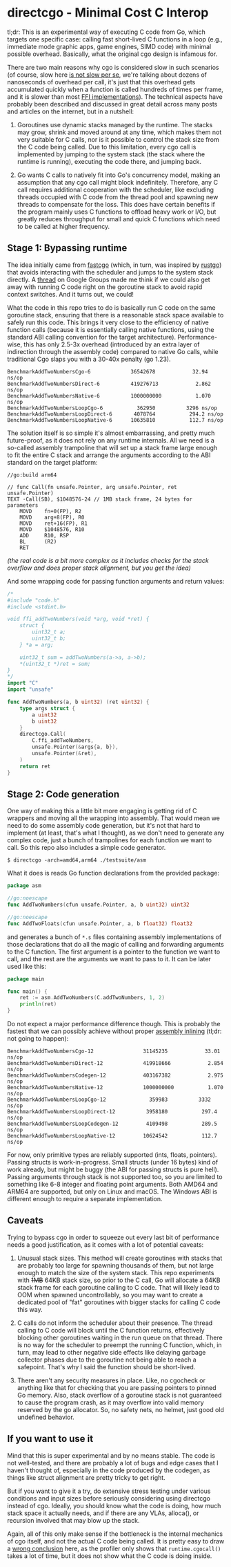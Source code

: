 # directcgo - Minimal Cost C Interop

tl;dr: This is an experimental way of executing C code from Go, which targets one specific case: calling fast short-lived C functions in a loop (e.g., immediate mode graphic apps, game engines, SIMD code) with minimal possible overhead. Basically, what the original cgo design is infamous for.

There are two main reasons why cgo is considered slow in such scenarios (of course, slow here [is not slow per se][4], we're talking about dozens of nanoseconds of overhead per call, it's just that this overhead gets accumulated quickly when a function is called hundreds of times per frame, and it is slower than most [FFI implementations][5]). The technical aspects have probably been described and discussed in great detail across many posts and articles on the internet, but in a nutshell:

 1. Goroutines use dynamic stacks managed by the runtime. The stacks may grow, shrink and moved around at any time, which makes them not very suitable for C calls, nor is it possible to control the stack size from the C code being called. Due to this limitation, every cgo call is implemented by jumping to the system stack (the stack where the runtime is running), executing the code there, and jumping back.

 2. Go wants C calls to natively fit into Go's concurrency model, making an assumption that any cgo call might block indefinitely. Therefore, any C call requires additional cooperation with the scheduler, like excluding threads occupied with C code from the thread pool and spawning new threads to compensate for the loss. This does have certain benefits if the program mainly uses C functions to offload heavy work or I/O, but greatly reduces throughput for small and quick C functions which need to be called at higher frequency.

## Stage 1: Bypassing runtime

The idea initially came from [fastcgo][1] (which, in turn, was inspired by [rustgo][2]) that avoids interacting with the scheduler and jumps to the system stack directly. A [thread][3] on Google Groups made me think if we could also get away with running C code right on the goroutine stack to avoid rapid context switches. And it turns out, we could!

What the code in this repo tries to do is basically run C code on the same goroutine stack, ensuring that there is a reasonable stack space available to safely run this code. This brings it very close to the efficiency of native function calls (because it is essentially calling native functions, using the standard ABI calling convention for the target architecture). Performance-wise, this has only 2.5-3x overhead (introduced by an extra layer of indirection through the assembly code) compared to native Go calls, while traditional Cgo slaps you with a 30-40x penalty (go 1.23).

```
BenchmarkAddTwoNumbersCgo-6          	36542678	        32.94 ns/op
BenchmarkAddTwoNumbersDirect-6       	419276713	         2.862 ns/op
BenchmarkAddTwoNumbersNative-6       	1000000000	         1.070 ns/op
BenchmarkAddTwoNumbersLoopCgo-6      	  362950	      3296 ns/op
BenchmarkAddTwoNumbersLoopDirect-6   	 4078764	       294.2 ns/op
BenchmarkAddTwoNumbersLoopNative-6   	10635810	       112.7 ns/op
```

The solution itself is so simple it's almost embarrassing, and pretty much future-proof, as it does not rely on any runtime internals. All we need is a so-called assembly trampoline that will set up a stack frame large enough to fit the entire C stack and arrange the arguments according to the ABI standard on the target platform:

```
//go:build arm64

// func Call(fn unsafe.Pointer, arg unsafe.Pointer, ret unsafe.Pointer)
TEXT ·Call(SB), $1048576-24 // 1MB stack frame, 24 bytes for parameters
    MOVD    fn+0(FP), R2
    MOVD    arg+8(FP), R0
    MOVD    ret+16(FP), R1
    MOVD    $1048576, R10
    ADD     R10, RSP
    BL      (R2)
    RET
```

*(the real code is a bit more complex as it includes checks for the stack overflow and does proper stack alignment, but you get the idea)*

And some wrapping code for passing function arguments and return values:

```go
/*
#include "code.h"
#include <stdint.h>

void ffi_addTwoNumbers(void *arg, void *ret) {
    struct { 
        uint32_t a; 
        uint32_t b;
    } *a = arg;

    uint32_t sum = addTwoNumbers(a->a, a->b);
    *(uint32_t *)ret = sum;
}
*/
import "C"
import "unsafe"

func AddTwoNumbers(a, b uint32) (ret uint32) {
    type args struct {
        a uint32
        b uint32
    }
    directcgo.Call(
        C.ffi_addTwoNumbers, 
        unsafe.Pointer(&args{a, b}), 
        unsafe.Pointer(&ret),
    )
    return ret
}
```

## Stage 2: Code generation

One way of making this a little bit more engaging is getting rid of C wrappers and moving all the wrapping into assembly. That would mean we need to do some assembly code generation, but it's not that hard to implement (at least, that's what I thought), as we don't need to generate any complex code, just a bunch of trampolines for each function we want to call. So this repo also includes a simple code generator.

```
$ directcgo -arch=amd64,arm64 ./testsuite/asm
```

What it does is reads Go function declarations from the provided package:

```go
package asm

//go:noescape
func AddTwoNumbers(cfun unsafe.Pointer, a, b uint32) uint32

//go:noescape
func AddTwoFloats(cfun unsafe.Pointer, a, b float32) float32
```

and generates a bunch of `*.s` files containing assembly implementations of those declarations that do all the magic of calling and forwarding arguments to the C function. The first argument is a pointer to the function we want to call, and the rest are the arguments we want to pass to it. It can be later used like this:

```go
package main

func main() {
    ret := asm.AddTwoNumbers(C.addTwoNumbers, 1, 2)
    println(ret)
}
```

Do not expect a major performance difference though. This is probably the fastest that we can possibly achieve without proper [assembly inlining][8] (tl;dr: not going to happen):

```
BenchmarkAddTwoNumbersCgo-12            	31145235	        33.01 ns/op
BenchmarkAddTwoNumbersDirect-12         	419918666	         2.854 ns/op
BenchmarkAddTwoNumbersCodegen-12        	403167382	         2.975 ns/op
BenchmarkAddTwoNumbersNative-12         	1000000000	         1.070 ns/op
BenchmarkAddTwoNumbersLoopCgo-12        	  359983	      3332 ns/op
BenchmarkAddTwoNumbersLoopDirect-12     	 3958180	       297.4 ns/op
BenchmarkAddTwoNumbersLoopCodegen-12    	 4109498	       289.5 ns/op
BenchmarkAddTwoNumbersLoopNative-12     	10624542	       112.7 ns/op
```

For now, only primitive types are reliably supported (ints, floats, pointers). Passing structs is work-in-progress. Small structs (under 16 bytes) kind of work already, but might be buggy (the ABI for passing structs is pure hell). Passing arguments through stack is not supported too, so you are limited to something like 6-8 integer and floating point arguments. Both AMD64 and ARM64 are supported, but only on Linux and macOS. The Windows ABI is different enough to require a separate implementation.

## Caveats

Trying to bypass cgo in order to squeeze out every last bit of performance needs a good justification, as it comes with a lot of potential caveats:

 1. Unusual stack sizes. This method will create goroutines with stacks that are probably too large for spawning thousands of them, but not large enough to match the size of the system stack. This repo experiments with ~~1MB~~ 64KB stack size, so prior to the C call, Go will allocate a 64KB stack frame for each goroutine calling to C code. That will likely lead to OOM when spawned uncontrollably, so you may want to create a dedicated pool of "fat" goroutines with bigger stacks for calling C code this way.

 2. C calls do not inform the scheduler about their presence. The thread calling to C code will block until the C function returns, effectively blocking other goroutines waiting in the run queue on that thread. There is no way for the scheduler to preempt the running C function, which, in turn, may lead to other negative side effects like delaying garbage collector phases due to the goroutine not being able to reach a safepoint. That's why I said the function should be short-lived.

 3. There aren't any security measures in place. Like, no cgocheck or anything like that for checking that you are passing pointers to pinned Go memory. Also, stack overflow of a goroutine stack is not guaranteed to cause the program crash, as it may overflow into valid memory reserved by the go allocator. So, no safety nets, no helmet, just good old undefined behavior.

## If you want to use it

Mind that this is super experimental and by no means stable. The code is not well-tested, and there are probably a lot of bugs and edge cases that I haven't thought of, especially in the code produced by the codegen, as things like struct alignment are pretty tricky to get right.

But if you want to give it a try, do extensive stress testing under various conditions and input sizes before seriously considering using directcgo instead of cgo. Ideally, you should know what the code is doing, how much stack space it actually needs, and if there are any VLAs, alloca(), or recursion involved that may blow up the stack.

Again, all of this only make sense if the bottleneck is the internal mechanics of cgo itself, and not the actual C code being called. It is pretty easy to draw a [wrong conclusion][7] here, as the profiler only shows that `runtime.cgocall()` takes a lot of time, but it does not show what the C code is doing inside.

[1]: https://github.com/petermattis/fastcgo
[2]: https://words.filippo.io/rustgo/
[3]: https://groups.google.com/g/golang-nuts/c/_YrvM8OO6QY
[4]: https://shane.ai/posts/cgo-performance-in-go1.21/
[5]: https://github.com/dyu/ffi-overhead
[7]: https://github.com/golang/go/issues/19574#issuecomment-560060546
[8]: https://github.com/golang/go/issues/26891